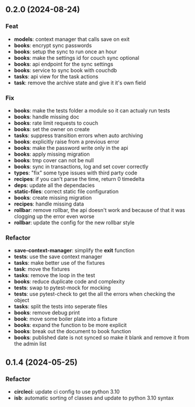 ## 0.2.0 (2024-08-24)

### Feat

- **models**: context manager that calls save on exit
- **books**: encrypt sync passwords
- **books**: setup the sync to run once an hour
- **books**: make the settings id for couch sync optional
- **books**: api endpoint for the sync settings
- **books**: service to sync book with couchdb
- **tasks**: api view for the task actions
- **task**: remove the archive state and give it it's own field

### Fix

- **books**: make the tests folder a module so it can actualy run tests
- **books**: handle missing doc
- **books**: rate limit requests to couch
- **books**: set the owner on create
- **tasks**: suppress transition errors when auto archiving
- **books**: explicitly raise from a previous error
- **books**: make the password write only in the api
- **books**: apply missing migration
- **books**: tmp cover can not be null
- **books**: sync in transactions, log and set cover correctly
- **types**: "fix" some type issues with third party code
- **recipes**: if you can't parse the time, return 0 timedelta
- **deps**: update all the dependacies
- **static-files**: correct static file configuration
- **books**: create missing migration
- **recipes**: handle missing data
- **rollbar**: remove rollbar, the api doesn't work and because of that it was clogging up the error even worse
- **rollbar**: update the config for the new rollbar style

### Refactor

- **save-context-manager**: simplify the __exit__ function
- **tests**: use the save context manager
- **tasks**: make better use of the fixtures
- **task**: move the fixtures
- **tasks**: remove the loop in the test
- **books**: reduce duplicate code and complexity
- **tests**: swap to pytest-mock for mocking
- **tests**: use pytest-check to get the all the errors when checking the object
- **tasks**: split the tests into seperate files
- **books**: remove debug print
- **book**: move some boiler plate into a fixture
- **books**: expand the function to be more explicit
- **books**: break out the document to book function
- **books**: published date is not synced so make it blank and remove it from the admin list

## 0.1.4 (2024-05-25)

### Refactor

- **circleci**: update ci config to use python 3.10
- **isb**: automatic sorting of classes and update to python 3.10 syntax
